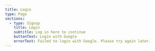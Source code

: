 ```yaml
---
title: Login
type: Page
sections:
  - type: Signup
    title: Login
    subtitle: Log in here to continue
    buttonText: Login with Google
    errorText: Failed to login with Google. Please try again later.
---
```

